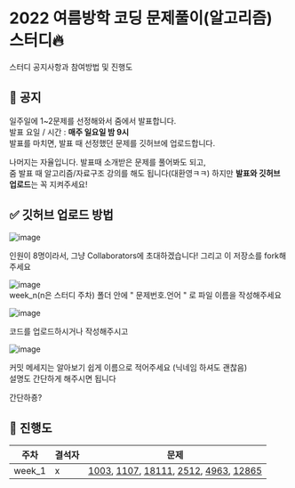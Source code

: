 <h1> 2022 여름방학 코딩 문제풀이(알고리즘) 스터디🔥 </h1>

스터디 공지사항과 참여방법 및 진행도

<h2>📢 공지</h2>

일주일에 1~2문제를 선정해와서 줌에서 발표합니다.<br>
발표 요일 / 시간 : <b>매주 일요일 밤 9시</b> <br>
발표를 마치면, 발표 때 선정했던 문제를 깃허브에 업로드합니다.

나머지는 자율입니다. 발표때 소개받은 문제를 풀어봐도 되고, <br>
줌 발표 때 알고리즘/자료구조 강의를 해도 됩니다(대환영ㅋㅋ) 하지만 <b>발표와 깃허브 업로드</b>는 꼭 지켜주세요!

<h2>✅ 깃허브 업로드 방법</h2>

![image](https://user-images.githubusercontent.com/92802207/176010356-51181d5f-4bd7-419b-85ce-b5ff09257426.png)

인원이 8명이라서, 그냥 Collaborators에 초대하겠습니다!
그리고 이 저장소를 fork해주세요

![image](https://user-images.githubusercontent.com/92802207/176011267-8ab01e92-8a75-4e06-9381-c2c41d35d54f.png)
<br>week_n(n은 스터디 주차) 폴더 안에 " 문제번호.언어 " 로 파일 이름을 작성해주세요

![image](https://user-images.githubusercontent.com/92802207/176011627-2afcfcd9-8401-4551-9649-b020aa57b114.png)

코드를 업로드하시거나 작성해주시고

![image](https://user-images.githubusercontent.com/92802207/176011453-833b2260-c5c5-4983-b94f-f68f1020d1ae.png)

커밋 메세지는 알아보기 쉽게 이름으로 적어주세요 (닉네임 하셔도 괜찮음)<br>
설명도 간단하게 해주시면 됩니다

간단하죵?
<h2>💪 진행도</h2>

| 주차 | 결석자 | 문제 |
| ------- | ------- | ------- |
| week_1 | x | [1003](https://www.acmicpc.net/problem/1003), [1107](https://www.acmicpc.net/problem/1107), [18111](https://www.acmicpc.net/problem/18111), [2512](https://www.acmicpc.net/problem/2512), [4963](https://www.acmicpc.net/problem/4963), [12865](https://www.acmicpc.net/problem/12865)|

